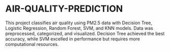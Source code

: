 # AIR-QUALITY-PREDICTION
This project classifies air quality using PM2.5 data with Decision Tree, Logistic Regression, Random Forest, SVM, and KNN models. Data was preprocessed, categorized, and visualized. Decision Tree achieved the best accuracy, while SVM excelled in performance but requires more computational resources.
